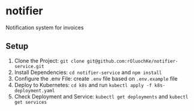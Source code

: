 # notifier

Notification system for invoices

## Setup

1. Clone the Project: `git clone git@github.com:rOluochKe/notifier-service.git`
2. Install Dependencies: `cd notifier-service` and `npm install`
3. Configure the .env File: create `.env` file based on `.env.example` file
4. Deploy to Kubernetes: `cd k8s` and run `kubectl apply -f k8s-deployment.yaml`
5. Check Deployment and Service: `kubectl get deployments` and `kubectl get services`
